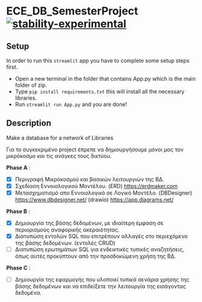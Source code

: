 # ECE_DB_SemesterProject [![stability-experimental](https://img.shields.io/badge/stability-experimental-orange.svg)](https://github.com/emersion/stability-badges#experimental)

## Setup 
  In order to run this `streamlit` app you have to complete some setup steps first.
  - Open a new terminal in the folder that contains App.py which is the main folder of zip.
  - Type `pip install requirements.txt` this will install all the necessary libraries.
  - Run `streamlit run App.py` and you are done!
## Description
  Make a database for a network of Libraries
  
  Για το συγκεκριμένο project έπρεπε να δημιουργήσουμε μόνοι μας τον μικρόκοσμο και τις ανάγκες τους δικτύου.
  
  **Phase A** :
  - [x] Περιγραφή Μικρόκοσμού και βασικών λειτουργιών της ΒΔ.
  - [x] Σχεδίαση Εννοιολογικού Μοντέλου. (ERD) https://erdmaker.com
  - [x] Μετασχηματισμό απο Εννοιολογικό σε Λογικό Μοντέλο. (DBDesigner) https://www.dbdesigner.net/ (drawio) https://app.diagrams.net/
  
  **Phase B** :
  - [x] Δημιουργία της βάσης δεδομένων, με ιδιαίτερη έμφαση σε περιορισμούς αναφορικής ακεραιότητας.
  - [x] Διατυπώση εντολών SQL που επιτρέπουν αλλαγές στο περιεχόμενο της βάσης δεδομένων. (εντολές CRUD)
  - [ ] Διατυπώση ερωτημάτων SQL για ενδεικτικές τυπικές αναζητήσεις, όπως αυτές προκύπτουν από την προσδοκώμενη χρήση της ΒΔ.
  
  **Phase C** :
  - [ ] Δημιουργία της εφαρμογής που υλοποιεί τυπικά σενάρια χρήσης της βάσης δεδομένων και να επιδείξετε την λειτουργία της εισάγοντας δεδομένα.
